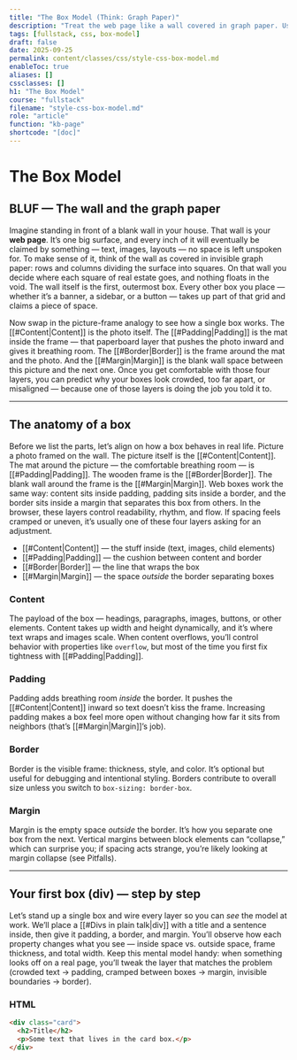 ```yaml
---
title: "The Box Model (Think: Graph Paper)"
description: "Treat the web page like a wall covered in graph paper. Use HTML to place boxes, and CSS to control what each box looks like and how it behaves."
tags: [fullstack, css, box-model]
draft: false
date: 2025-09-25
permalink: content/classes/css/style-css-box-model.md
enableToc: true
aliases: []
cssclasses: []
h1: "The Box Model"
course: "fullstack"
filename: "style-css-box-model.md"
role: "article"
function: "kb-page"
shortcode: "[doc]"
---
```


# The Box Model

## BLUF — The wall and the graph paper
Imagine standing in front of a blank wall in your house. That wall is your **web page**. It’s one big surface, and every inch of it will eventually be claimed by something — text, images, layouts — no space is left unspoken for. To make sense of it, think of the wall as covered in invisible graph paper: rows and columns dividing the surface into squares. On that wall you decide where each square of real estate goes, and nothing floats in the void. The wall itself is the first, outermost box. Every other box you place — whether it’s a banner, a sidebar, or a button — takes up part of that grid and claims a piece of space.

Now swap in the picture-frame analogy to see how a single box works. The [[#Content|Content]] is the photo itself. The [[#Padding|Padding]] is the mat inside the frame — that paperboard layer that pushes the photo inward and gives it breathing room. The [[#Border|Border]] is the frame around the mat and the photo. And the [[#Margin|Margin]] is the blank wall space between this picture and the next one. Once you get comfortable with those four layers, you can predict why your boxes look crowded, too far apart, or misaligned — because one of those layers is doing the job you told it to.

---

## The anatomy of a box
Before we list the parts, let’s align on how a box behaves in real life. Picture a photo framed on the wall. The picture itself is the [[#Content|Content]]. The mat around the picture — the comfortable breathing room — is [[#Padding|Padding]]. The wooden frame is the [[#Border|Border]]. The blank wall around the frame is the [[#Margin|Margin]]. Web boxes work the same way: content sits inside padding, padding sits inside a border, and the border sits inside a margin that separates this box from others. In the browser, these layers control readability, rhythm, and flow. If spacing feels cramped or uneven, it’s usually one of these four layers asking for an adjustment.

- [[#Content|Content]] — the stuff inside (text, images, child elements)
- [[#Padding|Padding]] — the cushion between content and border
- [[#Border|Border]] — the line that wraps the box
- [[#Margin|Margin]] — the space *outside* the border separating boxes

### Content
The payload of the box — headings, paragraphs, images, buttons, or other elements. Content takes up width and height dynamically, and it’s where text wraps and images scale. When content overflows, you’ll control behavior with properties like `overflow`, but most of the time you first fix tightness with [[#Padding|Padding]].

### Padding
Padding adds breathing room *inside* the border. It pushes the [[#Content|Content]] inward so text doesn’t kiss the frame. Increasing padding makes a box feel more open without changing how far it sits from neighbors (that’s [[#Margin|Margin]]’s job).

### Border
Border is the visible frame: thickness, style, and color. It’s optional but useful for debugging and intentional styling. Borders contribute to overall size unless you switch to `box-sizing: border-box`.

### Margin
Margin is the empty space *outside* the border. It’s how you separate one box from the next. Vertical margins between block elements can “collapse,” which can surprise you; if spacing acts strange, you’re likely looking at margin collapse (see Pitfalls).

---

## Your first box (div) — step by step
Let’s stand up a single box and wire every layer so you can *see* the model at work. We’ll place a [[#Divs in plain talk|div]] with a title and a sentence inside, then give it padding, a border, and margin. You’ll observe how each property changes what you see — inside space vs. outside space, frame thickness, and total width. Keep this mental model handy: when something looks off on a real page, you’ll tweak the layer that matches the problem (crowded text → padding, cramped between boxes → margin, invisible boundaries → border).

### HTML
```html
<div class="card">
  <h2>Title</h2>
  <p>Some text that lives in the card box.</p>
</div>


